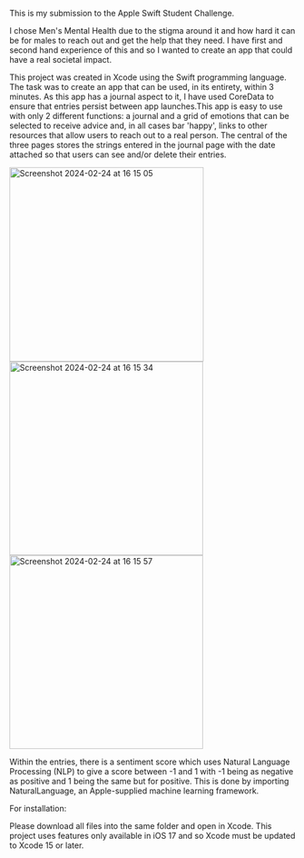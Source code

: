 This is my submission to the Apple Swift Student Challenge.

I chose Men's Mental Health due to the stigma around it and how hard it can be for males to reach out and get the help that they need. I have first and second hand experience of this
and so I wanted to create an app that could have a real societal impact. 

This project was created in Xcode using the Swift programming language. The task was to create an app that can be used, in its entirety, within 3 minutes. As this app has a journal aspect 
to it, I have used CoreData to ensure that entries persist between app launches.This app is easy to use with only 2 different functions: a journal and a grid of emotions that can be selected
to receive advice and, in all cases bar 'happy', links to other resources that allow users to reach out to a real person. The central of the three pages stores the strings entered in the 
journal page with the date attached so that users can see and/or delete their entries.

<img width="342" alt="Screenshot 2024-02-24 at 16 15 05" src="https://github.com/JamieCabral/Mens-Mental-Health/assets/161150774/0aae44f7-253c-4b3d-bfab-20985bf20f41">
<img width="341" alt="Screenshot 2024-02-24 at 16 15 34" src="https://github.com/JamieCabral/Mens-Mental-Health/assets/161150774/2a7d231c-9149-446c-aa08-5c9ffeda0ff1">
<img width="341" alt="Screenshot 2024-02-24 at 16 15 57" src="https://github.com/JamieCabral/Mens-Mental-Health/assets/161150774/79797b38-20b2-4eae-9180-c67c0f224c2b">

Within the entries, there is a sentiment score which uses Natural Language Processing (NLP) to give a score between -1 and 1 with -1 being as negative as positive and 1 being the same but
for positive. This is done by importing NaturalLanguage, an Apple-supplied machine learning framework.

For installation:

Please download all files into the same folder and open in Xcode. This project uses features only available in iOS 17 and so Xcode must be updated to Xcode 15 or later.
